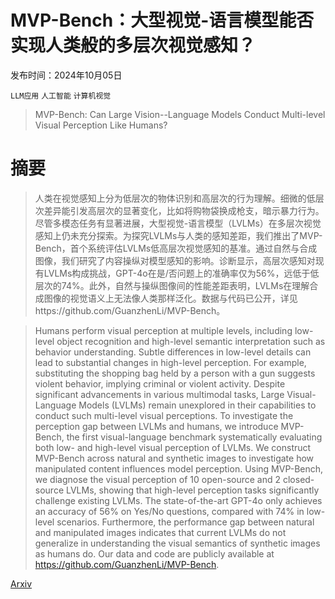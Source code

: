 # MVP-Bench：大型视觉-语言模型能否实现人类般的多层次视觉感知？

发布时间：2024年10月05日

`LLM应用` `人工智能` `计算机视觉`

> MVP-Bench: Can Large Vision--Language Models Conduct Multi-level Visual Perception Like Humans?

# 摘要

> 人类在视觉感知上分为低层次的物体识别和高层次的行为理解。细微的低层次差异能引发高层次的显著变化，比如将购物袋换成枪支，暗示暴力行为。尽管多模态任务有显著进展，大型视觉-语言模型（LVLMs）在多层次视觉感知上仍未充分探索。为探究LVLMs与人类的感知差距，我们推出了MVP-Bench，首个系统评估LVLMs低高层次视觉感知的基准。通过自然与合成图像，我们研究了内容操纵对模型感知的影响。诊断显示，高层次感知对现有LVLMs构成挑战，GPT-4o在是/否问题上的准确率仅为56%，远低于低层次的74%。此外，自然与操纵图像间的性能差距表明，LVLMs在理解合成图像的视觉语义上无法像人类那样泛化。数据与代码已公开，详见https://github.com/GuanzhenLi/MVP-Bench。

> Humans perform visual perception at multiple levels, including low-level object recognition and high-level semantic interpretation such as behavior understanding. Subtle differences in low-level details can lead to substantial changes in high-level perception. For example, substituting the shopping bag held by a person with a gun suggests violent behavior, implying criminal or violent activity. Despite significant advancements in various multimodal tasks, Large Visual-Language Models (LVLMs) remain unexplored in their capabilities to conduct such multi-level visual perceptions.
  To investigate the perception gap between LVLMs and humans, we introduce MVP-Bench, the first visual-language benchmark systematically evaluating both low- and high-level visual perception of LVLMs. We construct MVP-Bench across natural and synthetic images to investigate how manipulated content influences model perception. Using MVP-Bench, we diagnose the visual perception of 10 open-source and 2 closed-source LVLMs, showing that high-level perception tasks significantly challenge existing LVLMs. The state-of-the-art GPT-4o only achieves an accuracy of $56\%$ on Yes/No questions, compared with $74\%$ in low-level scenarios. Furthermore, the performance gap between natural and manipulated images indicates that current LVLMs do not generalize in understanding the visual semantics of synthetic images as humans do. Our data and code are publicly available at https://github.com/GuanzhenLi/MVP-Bench.

[Arxiv](https://arxiv.org/abs/2410.04345)